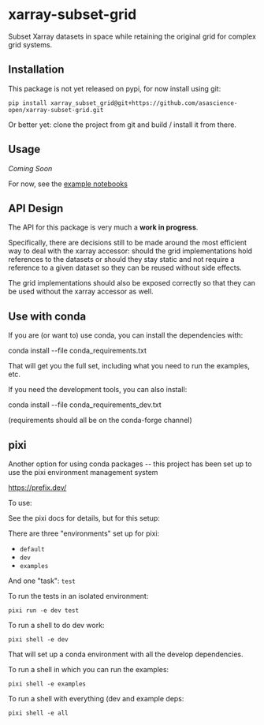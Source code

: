 # xarray-subset-grid

Subset Xarray datasets in space while retaining the original grid for complex grid systems.

## Installation

This package is not yet released on pypi, for now install using git:

```
pip install xarray_subset_grid@git+https://github.com/asascience-open/xarray-subset-grid.git
```

Or better yet: clone the project from git and build / install it from there.


## Usage

*Coming Soon*

For now, see the [example notebooks](./examples/)

## API Design

The API for this package is very much a **work in progress**. 

Specifically, there are decisions still to be made around the most efficient way to deal with the xarray accessor: should the grid implementations hold references to the datasets or should they stay static and not require a reference to a given dataset so they can be reused without side effects. 

The grid implementations should also be exposed correctly so that they can be used without the xarray accessor as well.

## Use with conda

If you are (or want to) use conda, you can install the dependencies with:

conda install --file conda_requirements.txt

That will get you the full set, including what you need to run the examples, etc.

If you need the development tools, you can also install:

conda install --file conda_requirements_dev.txt


(requirements should all be on the conda-forge channel)

## pixi

Another option for using conda packages -- this project has been set up to use the pixi environment management system

https://prefix.dev/

To use:

See the pixi docs for details, but for this setup:

There are three "environments" set up for pixi:

- `default`
- `dev`
- `examples`

And one "task": `test`

To run the tests in an isolated environment:

```
pixi run -e dev test
```

To run a shell to do dev work:

```
pixi shell -e dev
```

That will set up a conda environment with all the develop dependencies.

To run a shell in which you can run the examples:

```
pixi shell -e examples
```
To run a shell with everything (dev and example deps:

```
pixi shell -e all
```






